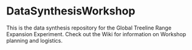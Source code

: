 # DataSynthesisWorkshop
This is the data synthesis repository for the Global Treeline Range Expansion Experiment. 
Check out the Wiki for information on Workshop planning and logistics. 
